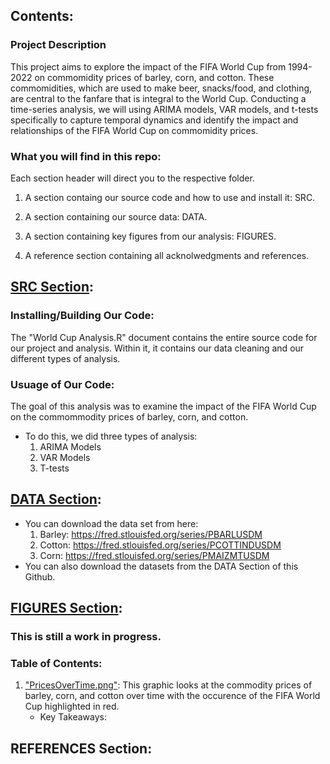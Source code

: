 ## Contents:

### Project Description
This project aims to explore the impact of the FIFA World Cup from 1994-2022 on commomidity prices of barley, corn, and cotton. These commomidities, which are used to make beer, snacks/food, and clothing, are central to the fanfare that is integral to the World Cup. Conducting a time-series analysis, we will using ARIMA models, VAR models, and t-tests specifically to capture temporal dynamics and identify the impact and relationships of the FIFA World Cup on commomidity prices. 

### What you will find in this repo: 
Each section header will direct you to the respective folder.
1. A section containg our source code and how to use and install it: SRC. 

2. A section containing our source data: DATA.

3. A section containing key figures from our analysis: FIGURES.

4. A reference section containing all acknolwedgments and references.

## [SRC Section](https://github.com/bridaviss/ProjectM3/tree/main/SRC):


### Installing/Building Our Code:
The "World Cup Analysis.R" document contains the entire source code for our project and analysis. Within it, it contains our data cleaning and our different types of analysis. 


### Usuage of Our Code:
The goal of this analysis was to examine the impact of the FIFA World Cup on the commommodity prices of barley, corn, and cotton. 
   - To do this, we did three types of analysis:
      1. ARIMA Models
      2. VAR Models
      3. T-tests

   


## [DATA Section](https://github.com/bridaviss/ProjectM3/tree/main/DATA):
- You can download the data set from here:
     1. Barley: https://fred.stlouisfed.org/series/PBARLUSDM
     2. Cotton: https://fred.stlouisfed.org/series/PCOTTINDUSDM
     3. Corn: https://fred.stlouisfed.org/series/PMAIZMTUSDM
- You can also download the datasets from the DATA Section of this Github.


## [FIGURES Section](https://github.com/bridaviss/ProjectM3/tree/main/FIGURES):

### This is still a work in progress.

### Table of Contents:
   1. ["PricesOverTime.png"](https://github.com/bridaviss/ProjectM3/blob/main/FIGURES/PricesOverTime.png): This graphic looks at the commodity prices of barley, corn, and cotton over time with the occurence of the FIFA World Cup highlighted in red.
      - Key Takeaways:
     
   


## REFERENCES Section:
